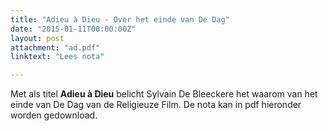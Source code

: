 ```yaml
---
title: "Adieu à Dieu - Over het einde van De Dag"
date: "2015-01-11T00:00:00Z"
layout: post
attachment: "ad.pdf"
linktext: "Lees nota"

---
```

Met als titel **Adieu à Dieu** belicht Sylvain De Bleeckere het waarom van het einde van De Dag van de Religieuze Film.
De nota kan in pdf hieronder worden gedownload. 


